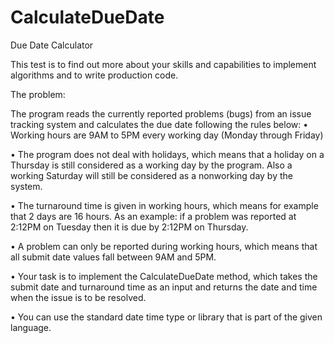 # CalculateDueDate

Due Date Calculator


This test is to find out more about your skills and capabilities to implement algorithms and to write production code. 

The problem: 

The program reads the currently reported problems (bugs) from an issue tracking system and calculates the due date following the rules below: 
•	Working hours are 9AM to 5PM every working day (Monday through Friday) 

•	The program does not deal with holidays, which means that a holiday on a Thursday is still considered as a working day by the program. Also a working Saturday will still be considered as a nonworking day by the system. 

•	The turnaround time is given in working hours, which means for example that 2 days are 16 hours. As an example: if a problem was reported at 2:12PM on Tuesday then it is due by 2:12PM on Thursday. 

•	A problem can only be reported during working hours, which means that all submit date values fall between 9AM and 5PM. 

•	Your task is to implement the CalculateDueDate method, which takes the submit date and turnaround time as an input and returns the date and time when the issue is to be resolved. 

•	You can use the standard date time type or library that is part of the given language. 
